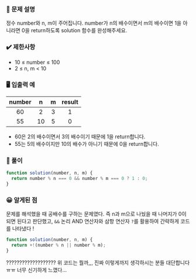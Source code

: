 ### 📝 문제 설명

정수 number와 n, m이 주어집니다. number가 n의 배수이면서 m의 배수이면 1을 아니라면 0을 return하도록 solution 함수를 완성해주세요.

### ✔️ 제한사항

- 10 ≤ number ≤ 100
- 2 ≤ n, m < 10

### 🖥️ 입출력 예

| number |  n  |  m  | result |
| :----: | :-: | :-: | :----: |
|   60   |  2  |  3  |   1    |
|   55   | 10  |  5  |   0    |

- 60은 2의 배수이면서 3의 배수이기 때문에 1을 return합니다.
- 55는 5의 배수이지만 10의 배수가 아니기 때문에 0을 return합니다.

### 🧐 풀이

```js
function solution(number, n, m) {
  return number % n === 0 && number % m === 0 ? 1 : 0;
}
```

### 😀 알게된 점

문제를 해석했을 때 공배수를 구하는 문제였다. 즉 n과 m으로 나눴을 때 나머지가 0이되면 된다고 판단했고, `&&` 논리 AND 연산자와 삼항 연산자 `?`를 활용하여 간략하게 코드를 나타냈다 !

```js
function solution(number, n, m) {
  return +!(number % n || number % m);
}
```

??????????????????? 위 코드는 뭘까,,, 진짜 이렇게까지 생각하시는 분들 대단합니다 ㅠㅠ 너무 신기하게 느꼈다...
